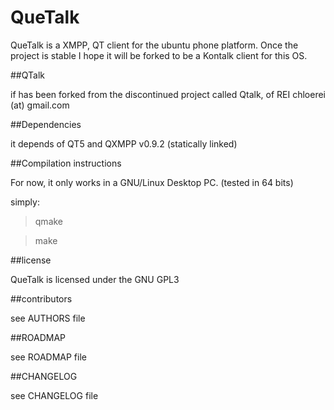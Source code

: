 QueTalk
========

QueTalk is a XMPP, QT client for the ubuntu phone platform. 
Once the project is stable I hope it will be forked to be a Kontalk client for this OS.

##QTalk

if has been forked from the discontinued project called Qtalk, of REI chloerei (at) gmail.com

##Dependencies

it depends of QT5 and QXMPP v0.9.2 (statically linked)

##Compilation instructions

For now, it only works in a GNU/Linux Desktop PC. (tested in 64 bits)

simply:

>qmake

>make

##license

QueTalk is licensed under the GNU GPL3

##contributors

see AUTHORS file

##ROADMAP

see ROADMAP file

##CHANGELOG

see CHANGELOG file